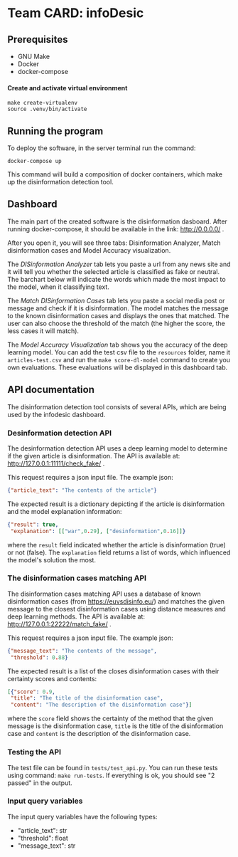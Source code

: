 # Team CARD: infoDesic

## Prerequisites
- GNU Make
- Docker
- docker-compose

#### Create and activate virtual environment

```
make create-virtualenv
source .venv/bin/activate
```

## Running the program

To deploy the software, in the server terminal run the command:
```
docker-compose up
```

This command will build a composition of docker containers, which make up the disinformation detection tool.

## Dashboard

The main part of the created software is the disinformation dasboard. After running docker-compose, it should be available in the link: http://0.0.0.0/ . 


After you open it, you will see three tabs: Disinformation Analyzer, Match disinformation cases and Model Accuracy visualization. 

The *DISinformation Analyzer* tab lets you paste a url from any news site and it will tell you whether the selected article is classified as fake or neutral. The barchart below will indicate the words which made the most impact to the model, when it classifying text.

The *Match DISinformation Cases* tab lets you paste a social media post or message and check if it is disinformation. The model matches the message to the known disinformation cases and displays the ones that matched. The user can also choose the threshold of the match (the higher the score, the less cases it will match).

The *Model Accuracy Visualization* tab shows you the accuracy of the deep learning model. You can add the test csv file to the `resources` folder, name it `articles-test.csv` and run the `make score-dl-model` command to create you own evaluations. These evaluations will be displayed in this dashboard tab.

## API documentation

The disinformation detection tool consists of several APIs, which are being used by the infodesic dashboard.

### Desinformation detection API

The desinformation detection API uses a deep learning model to determine if the given article is disinformation. The API is available at: http://127.0.0.1:11111/check_fake/ .

This request requires a json input file. The example json:
```json
{"article_text": "The contents of the article"}
```

The expected result is a dictionary depicting if the article is disinformation and the model explanation information:
```json
{"result": true,
 "explanation": [["war",0.29], ["desinformation",0.16]]}
```

where the `result` field indicated whether the article is disinformation (true) or not (false). The `explanation` field returns a list of words, which influenced the model's solution the most.

### The disinformation cases matching API

The disinformation cases matching API uses a database of known disinformation cases (from https://euvsdisinfo.eu/) and matches the given message to the closest disinformation cases using distance measures and deep learning methods. The API is available at: http://127.0.0.1:22222/match_fake/ .

This request requires a json input file. The example json:
```json
{"message_text": "The contents of the message",
 "threshold": 0.88}
```

The expected result is a list of the closes disinformation cases with their certainty scores and contents:
```json
[{"score": 0.9,
 "title": "The title of the disinformation case",
 "content": "The description of the disinformation case"}]
```

where the `score` field shows the certainty of the method that the given message is the disinformation case, `title` is the title of the disinformation case and `content` is the description of the disinformation case.


### Testing the API

The test file can be found in `tests/test_api.py`. You can run these tests using command: `make run-tests`. If everything is ok, you should see "2 passed" in the output.

### Input query variables

The input query variables have the following types:

- "article_text": str
- "threshold": float
- "message_text": str
